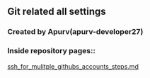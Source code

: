 ## Git related all settings

### Created by Apurv(apurv-developer27)

### Inside repository pages::

<a href="https://github.com/apurv-developer27/gitHubSettings/blob/main/pages/ssh_for_mulitple_githubs_accounts_steps.md">ssh_for_mulitple_githubs_accounts_steps.md</a>
